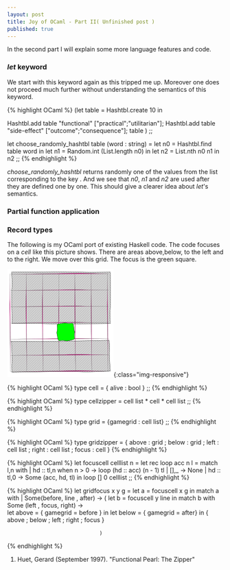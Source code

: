 ```yaml
---
layout: post
title: Joy of OCaml - Part II( Unfinished post )
published: true
---
```

In the second part I will explain some more language features and code.

### _let_ keyword
We start with this keyword again as this tripped me up. Moreover one does not
proceed much further without understanding the semantics of this keyword.

{% highlight OCaml %}
(let table = Hashtbl.create 10 in
  
  Hashtbl.add table "functional" ["practical";"utilitarian"];
  Hashtbl.add table "side-effect" ["outcome";"consequence"];
 table ) 
;;

let choose_randomly_hashtbl table (word : string) =
  let n0 = Hashtbl.find  table word in
  let n1 = Random.int (List.length n0) in
  let n2 = List.nth n0 n1 in
  n2
;;
{% endhighlight %}

*choose_randomly_hashtbl* returns randomly one of the values from the list corresponding to the key . And we see that _n0_, _n1_ and _n2_ are used after they are defined one by one. This should give a clearer idea about _let_'s semantics.

### Partial function application

### Record types

The following is my OCaml port of existing Haskell code. The code focuses on a _cell_ like this picture shows. There are areas above,below, to the left and to the right. We move over this grid.
The focus is the green square.

![image-title-here](../images/myhanddrawn.tex.preview.pdf.png){:class="img-responsive"}


{% highlight OCaml %}
type cell = { alive : bool }
;;
{% endhighlight %}

{% highlight OCaml %}
type cellzipper =    cell list *  cell *  cell list
;;
{% endhighlight %}

{% highlight OCaml %}
type grid = {gamegrid : cell list}
;;
{% endhighlight %}

{% highlight OCaml %}
type gridzipper  =
             { above : grid
             ; below : grid
             ; left  : cell list
             ; right : cell list
             ; focus : cell }
{% endhighlight %}

{% highlight OCaml %}
let focuscell celllist n =
 let rec loop acc n l =
  match l,n with
    | hd :: tl,n when n > 0 -> loop (hd :: acc) (n - 1) tl
    | [],_  -> None
    | hd :: tl,0 -> Some (acc, hd, tl)
 in loop  [] 0 celllist
;;
{% endhighlight %}

{% highlight OCaml %}
let gridfocus x y g =
 let a = focuscell x g in
  match a with
    | Some(before, line , after) -> (
                          let b = focuscell y line in
                            match b with
                               Some (left  , focus, right) ->  
                                  let above =  { gamegrid = before } in
                                  let below = { gamegrid = after} in
                                                  {  above
                                                  ;  below
                                                  ;  left
                                                  ;  right
                                                  ;  focus }

                                  )
{% endhighlight %}

1. Huet, Gerard (September 1997). "Functional Pearl: The Zipper"
